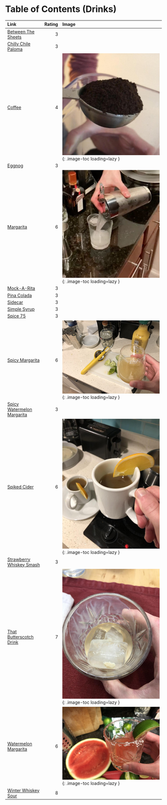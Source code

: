 # Table of Contents (Drinks)

| Link                                                          |   Rating | Image                                                                                       |
|:--------------------------------------------------------------|---------:|:--------------------------------------------------------------------------------------------|
| [Between The Sheets](./between_the_sheets.md)                 |        3 | <!-- TODO: Capture image -->                                                                |
| [Chilly Chile Paloma](./chilly_chile_paloma.md)               |        3 | <!-- TODO: Capture image -->                                                                |
| [Coffee](./coffee.md)                                         |        4 | ![coffee.jpeg](./coffee.jpeg){: .image-toc loading=lazy }                                   |
| [Eggnog](./eggnog.md)                                         |        3 | <!-- TODO: Capture image -->                                                                |
| [Margarita](./margarita.md)                                   |        6 | ![margarita.jpg](./margarita.jpg){: .image-toc loading=lazy }                               |
| [Mock-A-Rita](./mock-a-rita.md)                               |        3 | <!-- TODO: Capture image -->                                                                |
| [Pina Colada](./pina_colada.md)                               |        3 | <!-- TODO: Capture image -->                                                                |
| [Sidecar](./sidecar.md)                                       |        3 | <!-- TODO: Capture image -->                                                                |
| [Simple Syrup](./simple_syrup.md)                             |        3 | <!-- TODO: Capture image -->                                                                |
| [Spice 75](./spice_75.md)                                     |        3 | <!-- TODO: Capture image -->                                                                |
| [Spicy Margarita](./spicy_margarita.md)                       |        6 | ![spicy_margarita.jpg](./spicy_margarita.jpg){: .image-toc loading=lazy }                   |
| [Spicy Watermelon Margarita](./spicy_watermelon_margarita.md) |        3 | <!-- TODO: Capture image -->                                                                |
| [Spiked Cider](./spiked_cider.md)                             |        6 | ![spiked_cider.jpeg](./spiked_cider.jpeg){: .image-toc loading=lazy }                       |
| [Strawberry Whiskey Smash](./strawberry_whiskey_smash.md)     |        3 | <!-- TODO: Capture image -->                                                                |
| [That Butterscotch Drink](./that_butterscotch_drink.md)       |        7 | ![that_butterscotch_drink.jpeg](./that_butterscotch_drink.jpeg){: .image-toc loading=lazy } |
| [Watermelon Margarita](./watermelon_margarita.md)             |        6 | ![watermelon_margarita.jpg](./watermelon_margarita.jpg){: .image-toc loading=lazy }         |
| [Winter Whiskey Sour](./winter_whiskey_sour.md)               |        8 | <!-- TODO: Capture image -->                                                                |
